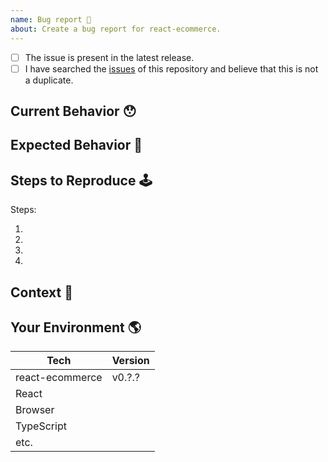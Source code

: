 ```yaml
---
name: Bug report 🐛
about: Create a bug report for react-ecommerce.
---
```


<!-- Provide a general summary of the issue in the Title above -->

<!-- Checked checkbox should look like this: [x] -->

- [ ] The issue is present in the latest release.
- [ ] I have searched the [issues](https://github.com/react-shop/react-ecommerce/issues) of this repository and believe that this is not a duplicate.

## Current Behavior 😯

<!-- Describe what happens instead of the expected behavior. -->

## Expected Behavior 🤔

<!-- Describe what should happen. -->

## Steps to Reproduce 🕹

<!-- Provide a link to a live example or your repository -->

Steps:

1.
2.
3.
4.

## Context 🔦

<!--
  What are you trying to accomplish? How has this issue affected you?
  Providing context helps us come up with a solution that is most useful in the real world.
-->

## Your Environment 🌎

<!--
  Include as many relevant details about the environment with which you experienced the bug.
  If you encounter issues with typescript please include version and tsconfig.
-->

| Tech            | Version |
| --------------- | ------- |
| react-ecommerce | v0.?.?  |
| React           |         |
| Browser         |         |
| TypeScript      |         |
| etc.            |         |